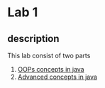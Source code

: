 # Lab 1

##  description

This lab consist of two parts

1. [OOPs concepts in java](/src/Lab1/OopRevision)
2. [Advanced concepts in java](/src/Lab1/AdvancedConcepts)

